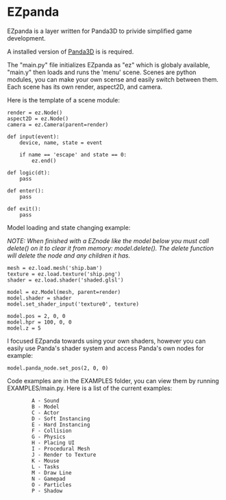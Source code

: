 # EZpanda

EZpanda is a layer written for Panda3D to privide simplified game development.

A installed version of [Panda3D](https://github.com/panda3d/panda3d) is is required.

The "main.py" file initializes EZpanda as "ez" which is globaly available, "main.y" then loads and runs the 'menu' scene. Scenes are python modules, you can make your own scense and easily switch between them. Each scene has its own render, aspect2D, and camera.


Here is the template of a scene module:
```
render = ez.Node()
aspect2D = ez.Node()
camera = ez.Camera(parent=render)

def input(event):
    device, name, state = event

    if name == 'escape' and state == 0:
        ez.end()

def logic(dt):
    pass

def enter():
    pass

def exit():
    pass
```


Model loading and state changing example:

*NOTE: When finished with a EZnode like the model below you must call delete() on it to clear it from memory: model.delete(). The delete function will delete the node and any children it has.*
```
mesh = ez.load.mesh('ship.bam')
texture = ez.load.texture('ship.png')
shader = ez.load.shader('shaded.glsl')

model = ez.Model(mesh, parent=render)
model.shader = shader
model.set_shader_input('texture0', texture)

model.pos = 2, 0, 0
model.hpr = 100, 0, 0
model.z = 5
```


I focused EZpanda towards using your own shaders, however you can easily use Panda's shader system and access Panda's own nodes for example:
```
model.panda_node.set_pos(2, 0, 0)
```


Code examples are in the EXAMPLES folder, you can view them by running EXAMPLES/main.py.
Here is a list of the current examples:
```
        A - Sound
        B - Model
        C - Actor
        D - Soft Instancing
        E - Hard Instancing
        F - Collision
        G - Physics
        H - Placing UI
        I - Procedural Mesh
        J - Render to Texture
        K - Mouse
        L - Tasks
        M - Draw Line
        N - Gamepad
        O - Particles
        P - Shadow
```

